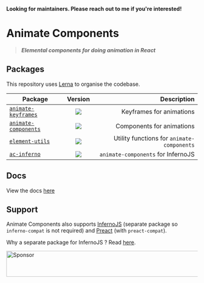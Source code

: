 **Looking for maintainers. Please reach out to me if you're interested!**

# Animate Components

> ***Elemental components for doing animation in React***

## Packages
This repository uses [Lerna](https://lernajs.io/) to organise the codebase.

| Package        | Version           | Description  |
| ------------- |:-------------:| -----:|
| [`animate-keyframes`](./packages/animate-keyframes)       | ![](https://img.shields.io/badge/npm-v0.1.5-blue.svg)  | Keyframes for animations |
| [`animate-components`](./packages/animate-components)      | ![](https://img.shields.io/badge/npm-v1.4.2-blue.svg)      |   Components for animations |
| [`element-utils`](./packages/element-utils)      | ![](https://img.shields.io/badge/npm-v0.1.2-blue.svg)      |   Utility functions for `animate-components` |
| [`ac-inferno`](./packages/ac-inferno)      | ![](https://img.shields.io/badge/npm-v1.0.3-blue.svg)      |   `animate-components` for InfernoJS |

## Docs
View the docs [here](./packages)

## Support

Animate Components also supports [InfernoJS](infernojs.org) (separate package so `inferno-compat` is not required) and [Preact](preactjs.com) (with `preact-compat`). 

Why a separate package for InfernoJS  ? Read [here](https://github.com/nitin42/animate-components/tree/master/packages/ac-inferno#why-a-separate-package-for-infernojs-instead-of-using-animate-components-with-inferno-compat-).

<a href="https://app.codesponsor.io/link/FCRW65HPiwhNtebDx2tTc53E/nitin42/animate-components" rel="nofollow"><img src="https://app.codesponsor.io/embed/FCRW65HPiwhNtebDx2tTc53E/nitin42/animate-components.svg" style="width: 888px; height: 68px;" alt="Sponsor" /></a>
